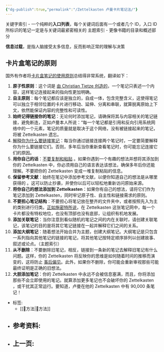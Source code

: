 ```yaml
---
{"dg-publish":true,"permalink":"/Zettelkasten 卢曼卡片笔记法/"}
---
```




关键字索引 - 一个纯粹的**入口列表**，每个关键词后面有一个或者几个 ID，入口 ID 所标识的笔记一定是与关键词最紧密相关的
主题索引 - 更像书籍的目录和概述部分



**信息过载**，是指人脑接受太多信息，反而影响正常的理解与决策

## 卡片盒笔记的原则

国外有作者将[卡片盒笔记的使用原则](https://writingcooperative.com/zettelkasten-how-one-german-scholar-was-so-freakishly-productive-997e4e0ca125#:~:text=The%20Zettelkasten%20principles)总结得非常系统，翻译如下：

1.  **原子性原则**：这个词是 [由 Christian Tietze 创造的](https://zettelkasten.de/posts/create-zettel-from-reading-notes/)，一个笔记只表述一个内容，这样笔记连接起来的指向性更加明确。
2.  **自主原则**：每个笔记都应该是独立的，自成一体，包含完整含义，这使得笔记可以独立于相邻位置的卡片进行移动、延伸、分离和串联，就算脱离原始上下文，依然能保证内容的完整性和可读性。
3.  **始终记得链接你的笔记**：无论何时添加笔记，请确保将其与内容相关的笔记链接，避免断连，正如卢曼本人所说：“每一个笔记都是引用和反向引用系统网络中的一个元素，笔记的质量就是取决于这个网络，没有被链接起来的笔记，将被 Zettelkasten 遗忘。
4.  [解释你为什么要链接笔记](https://zettelkasten.de/posts/zettelkasten-antifragile/)：每当你通过链接连接两个笔记时，一定要简要解释你为什么要链接它们。否则，多年后当你重新查看笔记时，你可能忘记连接它们的原因。
5.  **用你自己的话**：[不要复制和粘贴](https://www.reddit.com/r/Zettelkasten/comments/b566a4/what_is_a_zettelkasten/) 。如果你遇到一个有趣的想法并想将其添加到你的 Zettelkasten 中，你必须用自己的语言表达该想法，确保多年后你还能理解。不要把你的 Zettelkasten 变成一堆复制粘贴的信息。
6.  **保留参考文献**：始终在笔记中添加参考文献，以便你知道自己的想法是从哪里获得的 。这可以防止抄袭，并使你以后可以轻松地重新访问原始来源。
7.  **将你自己的想法添加到 Zettelkasten**：如果你有自己的想法，请将它们作为笔记添加到 Zettelkasten，同时牢记原子性、自主性和链接需求的原则。
8.  **不要担心笔记结构**：不要担心将笔记放在整齐的文件夹中，或者按照先入为主的类别进行归类。[正如施密特所说](https://sociologica.unibo.it/article/view/8350/8270)，在 Zettelkasten 这张笔记网中，每一个卡片都没有特权地位，也没有顶部也没有底部，让组织有机地发展。
9.  **添加关联笔记**：当你注意到看似随机的笔记之间的内在关联时，请创建关联笔记，该笔记的目的是将其它笔记链接在一起并解释它们之间的关系。
10.  **添加大纲笔记**：随着想法开始合并为主题，创建大纲笔记。大纲笔记是只包含一系列指向其他笔记的链接的笔记，将其他笔记按特定顺序排列以创建故事、叙述或论点。（主题索引）
11.  **从不删除**：不要删除旧笔记，相反，链接到一条新的笔记去解释旧笔记有什么问题。这样，你的 Zettelkasten 将反映你的思维是如何随着时间的推移而演变的，这将防止 [事后偏见](https://rationalwiki.org/wiki/Hindsight_bias)。此外，如果你不删除，你可能会重新审视那些可能最终证明是正确的旧想法。
12.  **大胆添加笔记**：你的 Zettelkasten 中永远不会被信息塞满，而且，你将添加那些不会立即使用的笔记。就算添加更多笔记也不会破坏你的 Zettelkasten ，或干扰其正常运行。要知道，卢曼在他的 Zettelkasten 中有 90,000 条笔记！



- 标签: 
	-  [[🥇方法\|🥇方法]]
- 参考资料:
	-  
- 上一页:
	-  